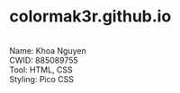 # colormak3r.github.io
<br>Name: Khoa Nguyen<br>
CWID: 885089755<br>
Tool: HTML, CSS<br>
Styling: Pico CSS<br>
